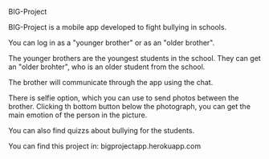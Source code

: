 BIG-Project

BIG-Project is a mobile app developed to fight bullying in schools.

You can log in as a "younger brother" or as an "older brother".

The younger brothers are the youngest students in the school. They can get an "older brohter", who is an older student from the school.

The brother will communicate through the app using the chat.

There is selfie option, which you can use to send photos between the brother. Clicking th bottom button below the photograph, you can get the main emotion of the person in the picture.

You can also find quizzs about bullying for the students.


You can find this project in: bigprojectapp.herokuapp.com
